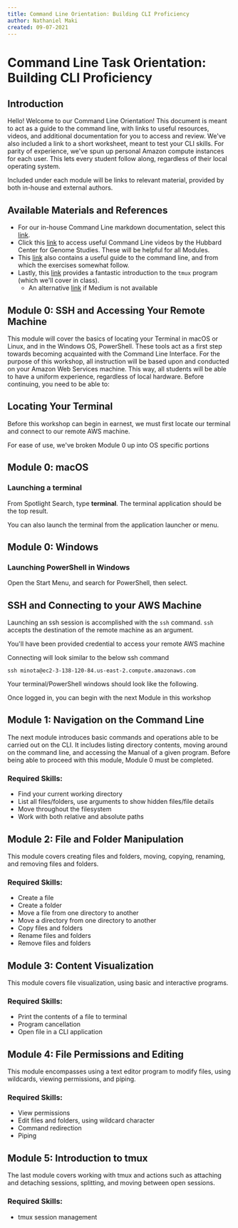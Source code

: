 ```yaml
---
title: Command Line Orientation: Building CLI Proficiency
author: Nathaniel Maki
created: 09-07-2021
---
```


# Command Line Task Orientation: Building CLI Proficiency

## Introduction

Hello! Welcome to our Command Line Orientation! This document is meant to act as a guide to the command line, with links to useful resources, videos, and additional documentation for you to access and review. We've also included a link to a short worksheet, meant to test your CLI skills. For parity of experience, we've spun up personal Amazon compute instances for each user. This lets every student follow along, regardless of their local operating system.

Included under each module will be links to relevant material, provided by both in-house and external authors.

## Available Materials and References

* For our in-house Command Line markdown documentation, select this [link](https://compbio.mdibl.org/resources/tutorials/computational_skills/commandline_interface/documents).
* Click this [link](https://www.youtube.com/channel/UCEGqL6Li_k2DX86a2L6DAoQ/videos) to access useful Command Line videos by the Hubbard Center for Genome Studies. These will be helpful for all Modules.
* This [link](https://ngs-docs.github.io/2021-august-remote-computing/introduction-to-the-unix-command-line.html) also contains a useful guide to the command line, and from which the exercises somewhat follow.
* Lastly, this [link](https://medium.com/hackernoon/a-gentle-introduction-to-tmux-8d784c404340) provides a fantastic introduction to the ```tmux``` program (which we'll cover in class).
  * An alternative [link](https://www.hamvocke.com/blog/a-quick-and-easy-guide-to-tmux/) if Medium is not available

## Module 0: SSH and Accessing Your Remote Machine

This module will cover the basics of locating your Terminal in macOS or Linux, and in the Windows OS, PowerShell. These tools act as a first step towards becoming acquainted with the Command Line Interface. For the purpose of this workshop, all instruction will be based upon and conducted on your Amazon Web Services machine. This way, all students will be able to have a uniform experience, regardless of local hardware. Before continuing, you need to be able to:

## Locating Your Terminal

Before this workshop can begin in earnest, we must first locate our terminal and connect to our remote AWS machine.

For ease of use, we've broken Module 0 up into OS specific portions
## Module 0: macOS

### Launching a terminal

From Spotlight Search, type **terminal**. The terminal application should be the top result.

You can also launch the terminal from the application launcher or menu.

## Module 0: Windows

### Launching PowerShell in Windows

Open the Start Menu, and search for PowerShell, then select.

## SSH and Connecting to your AWS Machine

Launching an ssh session is accomplished with the `ssh` command. `ssh` accepts the destination of the remote machine as an argument.

You'll have been provided credential to access your remote AWS machine

Connecting will look similar to the below ssh command

`ssh minota@ec2-3-138-120-84.us-east-2.compute.amazonaws.com`

Your terminal/PowerShell windows should look like the following.

Once logged in, you can begin with the next Module in this workshop

## Module 1: Navigation on the Command Line

The next module introduces basic commands and operations able to be carried out on the CLI. It includes listing directory contents, moving around on the command line, and accessing the Manual of a given program. Before being able to proceed with this module, Module 0 must be completed.

### Required Skills:

* Find your current working directory
* List all files/folders, use arguments to show hidden files/file details
* Move throughout the filesystem
* Work with both relative and absolute paths

## Module 2: File and Folder Manipulation

This module covers creating files and folders, moving, copying, renaming, and removing files and folders.

### Required Skills:

* Create a file
* Create a folder
* Move a file from one directory to another
* Move a directory from one directory to another
* Copy files and folders
* Rename files and folders
* Remove files and folders

## Module 3: Content Visualization

This module covers file visualization, using basic and interactive programs.

### Required Skills:

* Print the contents of a file to terminal
* Program cancellation
* Open file in a CLI application

## Module 4: File Permissions and Editing

This module encompasses using a text editor program to modify files, using wildcards, viewing permissions, and piping.

### Required Skills:

* View permissions
* Edit files and folders, using wildcard character
* Command redirection
* Piping

## Module 5: Introduction to tmux

The last module covers working with tmux and actions such as attaching and detaching sessions, splitting, and moving between open sessions.

### Required Skills:

* tmux session management